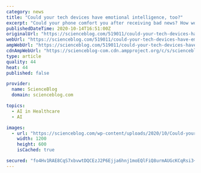 ```yaml
---
category: news
title: "Could your tech devices have emotional intelligence, too?"
excerpt: "Could your phone comfort you after receiving bad news? How would your computer react if you looked angry or upset? Would you prefer if Alexa knew when it"
publishedDateTime: 2020-10-14T16:51:00Z
originalUrl: "https://scienceblog.com/519011/could-your-tech-devices-have-emotional-intelligence-too/"
webUrl: "https://scienceblog.com/519011/could-your-tech-devices-have-emotional-intelligence-too/"
ampWebUrl: "https://scienceblog.com/519011/could-your-tech-devices-have-emotional-intelligence-too/amp/"
cdnAmpWebUrl: "https://scienceblog-com.cdn.ampproject.org/c/s/scienceblog.com/519011/could-your-tech-devices-have-emotional-intelligence-too/amp/"
type: article
quality: 44
heat: 44
published: false

provider:
  name: ScienceBlog
  domain: scienceblog.com

topics:
  - AI in Healthcare
  - AI

images:
  - url: "https://scienceblog.com/wp-content/uploads/2020/10/Could-your-tech-devices-have-emotional-intelligence-too-.jpg"
    width: 1200
    height: 600
    isCached: true

secured: "fo4Hv1RAE8CqS7xbvwtDQCEzJ2P6Ejja6hnj1moEQlFiQ8urmAUGcKCqRsi3+o+psicGKeAuf87ccoxxoal7E/wSBP4+nqy8LkTkabgYQli7zF26e11qwkaBmKStGUPen2/CNEs670aN+hsylxAgCC0w2tAblo17iJRQ6RNH61VflkpQvIJ/s9iKGyyO7aT3e6/AYONaBcTM0kIsYwLsXyyz3iXVzIdBYu7d2b7JYP2p1Ijp/qF1Ge4OXWuKqfpM13a4ZHar0vzAwl/W57GZxdyRyXJ46knCHQ8G9kN0CXvI4mi5mCnyuqzOfPNGqhdznPUb9SYCAx00QYHiFbentiN6bOzFs7sJCMTBCIZXlVA=;cVpr5rGHYSp6oqxxAv2WRg=="
---
```


